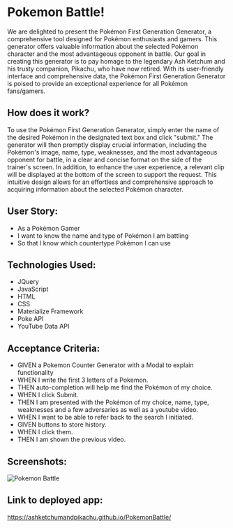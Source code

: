 # Pokemon Battle!

We are delighted to present the Pokémon First Generation Generator, a comprehensive tool designed for Pokémon enthusiasts and gamers. This generator offers valuable information about the selected Pokémon character and the most advantageous opponent in battle. Our goal in creating this generator is to pay homage to the legendary Ash Ketchum and his trusty companion, Pikachu, who have now retired. With its user-friendly interface and comprehensive data, the Pokémon First Generation Generator is poised to provide an exceptional experience for all Pokémon fans/gamers.

## How does it work?

To use the Pokémon First Generation Generator, simply enter the name of the desired Pokémon in the designated text box and click "submit." The generator will then promptly display crucial information, including the Pokémon's image, name, type, weaknesses, and the most advantageous opponent for battle, in a clear and concise format on the side of the trainer's screen. In addition, to enhance the user experience, a relevant clip will be displayed at the bottom of the screen to support the request. This intuitive design allows for an effortless and comprehensive approach to acquiring information about the selected Pokémon character.

## User Story:

* As a Pokémon Gamer
* I want to know the name and type of Pokémon I am battling
* So that I know which countertype Pokémon I can use


## Technologies Used:

* JQuery
* JavaScript
* HTML
* CSS
* Materialize Framework
* Poke API
* YouTube Data API 


## Acceptance Criteria:

* GIVEN a Pokemon Counter Generator with a Modal to explain functionality
* WHEN I write the first 3 letters of a Pokemon.
* THEN auto-completion will help me find the Pokémon of my choice. 
* WHEN I click Submit.
* THEN I am presented with the Pokémon of my choice, name, type, weaknesses and a few adversaries as well as a youtube video.
* WHEN I want to be able to refer back to the search I initiated.
* GIVEN buttons to store history.
* WHEN I click them.
* THEN I am shown the previous video.


## Screenshots:
![Pokemon Battle](./assets/images/demo.gif)

## Link to deployed app:
https://ashketchumandpikachu.github.io/PokemonBattle/
